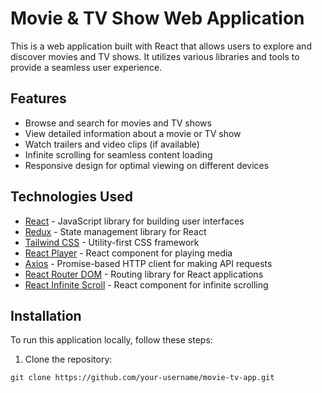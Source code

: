 # Movie & TV Show Web Application

This is a web application built with React that allows users to explore and discover movies and TV shows. It utilizes various libraries and tools to provide a seamless user experience.

## Features

- Browse and search for movies and TV shows
- View detailed information about a movie or TV show
- Watch trailers and video clips (if available)
- Infinite scrolling for seamless content loading
- Responsive design for optimal viewing on different devices

## Technologies Used

- [React](https://reactjs.org/) - JavaScript library for building user interfaces
- [Redux](https://redux.js.org/) - State management library for React
- [Tailwind CSS](https://tailwindcss.com/) - Utility-first CSS framework
- [React Player](https://github.com/CookPete/react-player) - React component for playing media
- [Axios](https://axios-http.com/) - Promise-based HTTP client for making API requests
- [React Router DOM](https://reactrouter.com/web/guides/quick-start) - Routing library for React applications
- [React Infinite Scroll](https://github.com/CassetteRecs/react-infinite-scroll-component) - React component for infinite scrolling

## Installation

To run this application locally, follow these steps:

1. Clone the repository:


```git clone https://github.com/your-username/movie-tv-app.git```
